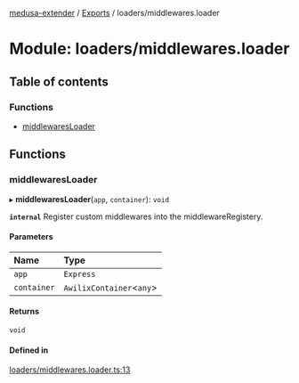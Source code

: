 [medusa-extender](../README.md) / [Exports](../modules.md) / loaders/middlewares.loader

# Module: loaders/middlewares.loader

## Table of contents

### Functions

- [middlewaresLoader](loaders_middlewares_loader.md#middlewaresloader)

## Functions

### middlewaresLoader

▸ **middlewaresLoader**(`app`, `container`): `void`

**`internal`**
Register custom middlewares into the middlewareRegistery.

#### Parameters

| Name | Type |
| :------ | :------ |
| `app` | `Express` |
| `container` | `AwilixContainer`<`any`\> |

#### Returns

`void`

#### Defined in

[loaders/middlewares.loader.ts:13](https://github.com/adrien2p/medusa-extender/blob/2b98a6d/src/loaders/middlewares.loader.ts#L13)
